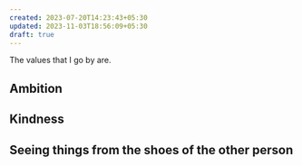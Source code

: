 ```yaml
---
created: 2023-07-20T14:23:43+05:30
updated: 2023-11-03T18:56:09+05:30
draft: true
---
```

The values that I go by are.

## Ambition

## Kindness

## Seeing things from the shoes of the other person

